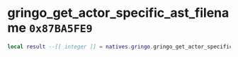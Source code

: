 # gringo_get_actor_specific_ast_filename `0x87BA5FE9`

```lua
local result --[[ integer ]] = natives.gringo.gringo_get_actor_specific_ast_filename(_unk0 --[[ integer ]], _unk1 --[[ integer ]])
```